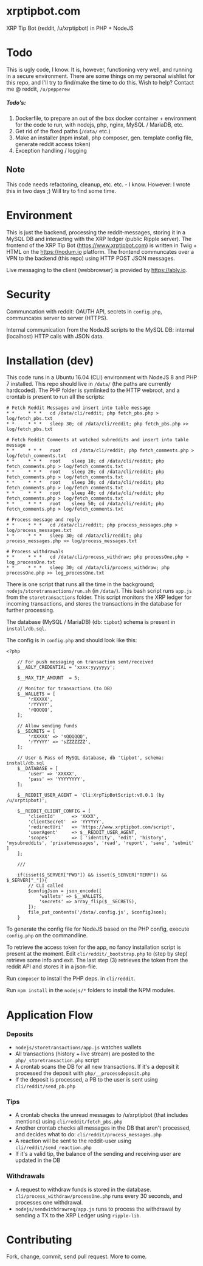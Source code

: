 # xrptipbot.com

XRP Tip Bot (reddit, /u/xrptipbot) in PHP + NodeJS

# Todo

This is ugly code, I know. It is, however, functioning very well, and running in a secure environment. There are some things on my personal wishlist for this repo, and I'll try to find/make the time to do this. Wish to help? Contact me @ reddit, `/u/pepperew`

##### Todo's:

1. Dockerfile, to prepare an out of the box docker container + environment for the code to run, with nodejs, php, nginx, MySQL / MariaDB, etc.
2. Get rid of the fixed paths (`/data/` etc.)
3. Make an installer (npm install, php composer, gen. template config file, generate reddit access token)
4. Exception handling / logging

## Note

This code needs refactoring, cleanup, etc. etc. - I know. However: I wrote this in two days ;) Will try to find some time.

# Environment

This is just the backend, processing the reddit-messages, storing it in a MySQL DB and interacting with the XRP ledger (public Ripple server).
The frontend of the XRP Tip Bot (https://www.xrptipbot.com) is written in Twig + HTML on the https://nodum.io platform. The frontend communcates
over a VPN to the backend (this repo) using HTTP POST JSON messages.

Live messaging to the client (webbrowser) is provided by https://ably.io.

# Security

Communcation with reddit: OAUTH API, secrets in `config.php`, communcates server to server (HTTPS).

Internal communication from the NodeJS scripts to the MySQL DB: internal (localhost) HTTP calls with JSON data.


# Installation (dev)

This code runs in a Ubuntu 16.04 (CLI) environment with NodeJS 8 and PHP 7 installed.
This repo should live in `/data/` (the paths are currently hardcoded). The PHP folder
is symlinked to the HTTP webroot, and a crontab is present to run all the scripts:

```
# Fetch Reddit Messages and insert into table message
* *     * * *   cd /data/cli/reddit; php fetch_pbs.php > log/fetch_pbs.txt
* *     * * *   sleep 30; cd /data/cli/reddit; php fetch_pbs.php >> log/fetch_pbs.txt

# Fetch Reddit Comments at watched subreddits and insert into table message
* *     * * *   root    cd /data/cli/reddit; php fetch_comments.php > log/fetch_comments.txt
* *     * * *   root    sleep 10; cd /data/cli/reddit; php fetch_comments.php > log/fetch_comments.txt
* *     * * *   root    sleep 20; cd /data/cli/reddit; php fetch_comments.php > log/fetch_comments.txt
* *     * * *   root    sleep 30; cd /data/cli/reddit; php fetch_comments.php > log/fetch_comments.txt
* *     * * *   root    sleep 40; cd /data/cli/reddit; php fetch_comments.php > log/fetch_comments.txt
* *     * * *   root    sleep 50; cd /data/cli/reddit; php fetch_comments.php > log/fetch_comments.txt

# Process message and reply
* *     * * *   cd /data/cli/reddit; php process_messages.php > log/process_messages.txt
* *     * * *   sleep 30; cd /data/cli/reddit; php process_messages.php >> log/process_messages.txt

# Process withdrawals
* *     * * *   cd /data/cli/process_withdraw; php processOne.php > log_processOne.txt
* *     * * *   sleep 30; cd /data/cli/process_withdraw; php processOne.php >> log_processOne.txt
```

There is one script that runs all the time in the background; `nodejs/storetransactions/run.sh` (in `/data/`). This
bash script runs `app.js` from the `storetransactions` folder. This script monitors the XRP
ledger for incoming transactions, and stores the transactions in the database for further processing.

The database (MySQL / MariaDB) (db: `tipbot`) schema is present in `install/db.sql`.

The config is in `config.php` and should look like this:

```
<?php

    // For push messaging on transaction sent/received
    $__ABLY_CREDENTIAL = 'xxxx:yyyyyyy';

    $__MAX_TIP_AMOUNT  = 5;

    // Monitor for transactions (to DB)
    $__WALLETS = [
        'rXXXXX',
        'rYYYYY',
        'rQQQQQ',
    ];

    // Allow sending funds
    $__SECRETS = [
        'rXXXXX' => 'sQQQQQQ',
        'rYYYYY' => 'sZZZZZZZ',
    ];

    // User & Pass of MySQL database, db 'tipbot', schema: install/db.sql
    $__DATABASE = [
        'user' => 'XXXXX',
        'pass' => 'YYYYYYYY',
    ];

    $__REDDIT_USER_AGENT = 'Cli:XrpTipBotScript:v0.0.1 (by /u/xrptipbot)';

    $__REDDIT_CLIENT_CONFIG = [
        'clientId'      => 'XXXX',
        'clientSecret'  => 'YYYYYY',
        'redirectUri'   => 'https://www.xrptipbot.com/script',
        'userAgent'     => $__REDDIT_USER_AGENT,
        'scopes'        => [ 'identity', 'edit', 'history', 'mysubreddits', 'privatemessages', 'read', 'report', 'save', 'submit' ]
    ];

    ///

    if(isset($_SERVER["PWD"]) && isset($_SERVER["TERM"]) && $_SERVER["_"]){
        // CLI called
        $configJson = json_encode([
            'wallets' => $__WALLETS,
            'secrets' => array_flip($__SECRETS),
        ]);
        file_put_contents('/data/.config.js', $configJson);
    }
```

To generate the config file for NodeJS based on the PHP config, execute `config.php` on the commandline.

To retrieve the access token for the app, no fancy installation script is present at the moment. Edit
`cli/reddit/_bootstrap.php` to (step by step) retrieve some info and exit. The last step (3) retrieves
the token from the reddit API and stores it in a json-file.

Run `composer` to install the PHP deps. in `cli/reddit`.

Run `npm install` in the `nodejs/*` folders to install the NPM modules.

# Application Flow

### Deposits

- `nodejs/storetransactions/app.js` watches wallets
- All transactions (history + live stream) are posted to the `php/_storetransaction.php` script
- A crontab scans the DB for all new transactions. If it's a deposit it processed the deposit with `php/__processdeposit.php`
- If the deposit is processed, a PB to the user is sent using `cli/reddit/send_pb.php`

### Tips

- A crontab checks the unread messages to /u/xrptipbot (that includes mentions) using `cli/reddit/fetch_pbs.php`
- Another crontab checks all messages in the DB that aren't processed, and decides what to do: `cli/reddit/process_messages.php`
- A reaction will be sent to the reddit-user using `cli/reddit/send_reaction.php`
- If it's a valid tip, the balance of the sending and receiving user are updated in the DB

### Withdrawals

- A request to withdraw funds is stored in the database. `cli/process_withdraw/processOne.php` runs every 30 seconds, and processes one withdrawal.
- `nodejs/sendwithdrawreq/app.js` runs to process the withdrawal by sending a TX to the XRP Ledger using `ripple-lib`.

# Contributing

Fork, change, commit, send pull request. More to come.


